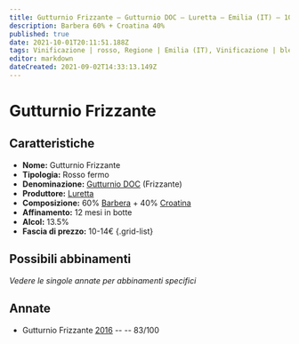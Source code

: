 ```yaml
---
title: Gutturnio Frizzante – Gutturnio DOC – Luretta – Emilia (IT) – 10-14€ – 2★
description: Barbera 60% + Croatina 40% 
published: true
date: 2021-10-01T20:11:51.188Z
tags: Vinificazione | rosso, Regione | Emilia (IT), Vinificazione | blend, Vinificazione | frizzante, Valutazioni | 2 stelle, Vitigni | Barbera, Vitigni | Croatina, Prezzi | 10-14€
editor: markdown
dateCreated: 2021-09-02T14:33:13.149Z
---
```


# Gutturnio Frizzante 

## Caratteristiche
- **Nome:** Gutturnio Frizzante 
- **Tipologia:** Rosso fermo
- **Denominazione:** [Gutturnio DOC](/denominazioni/Italia/Emilia/DOC-Gutturnio) (Frizzante)
- **Produttore:** [Luretta](/produttori/Italia/Emilia/Luretta) 
- **Composizione:** 60% [Barbera](/vitigni/Italia/barbera) + 40% [Croatina](/vitigni/Italia/croatina)
- **Affinamento:** 12 mesi in botte
- **Alcol:** 13.5%
- **Fascia di prezzo:** 10-14€
{.grid-list}

## Possibili abbinamenti
*Vedere le singole annate per abbinamenti specifici*

## Annate
- Gutturnio Frizzante [2016](/vini/Italia/Emilia/Luretta/Gutturnio-Frizzante/2016) -- <span class="star-2"></span> -- 83/100

